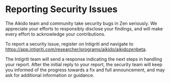 # Reporting Security Issues

The Aikido team and community take security bugs in Zen seriously. We appreciate your efforts to responsibly disclose your findings, and will make every effort to acknowledge your contributions.

To report a security issue, register on Intigriti and navigate to https://app.intigriti.com/researcher/programs/aikido/aikidozenbeta.

The Intigriti team will send a response indicating the next steps in handling your report. After the initial reply to your report, the security team will keep you informed of the progress towards a fix and full announcement, and may ask for additional information or guidance.
